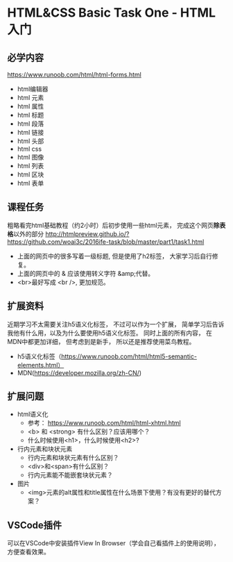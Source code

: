 # HTML&CSS Basic Task One - HTML入门
## 必学内容
https://www.runoob.com/html/html-forms.html
  - html编辑器
  - html 元素
  - html 属性
  - html 标题 
  - html 段落
  - html 链接
  - html 头部
  - html css 
  - html 图像
  - html 列表
  - html 区块
  - html 表单
## 课程任务
粗略看完html基础教程（约2小时）后初步使用一些html元素， 完成这个网页**除表格**以外的部分
http://htmlpreview.github.io/?https://github.com/woai3c/2016ife-task/blob/master/part1/task1.html

+ 上面的网页中的很多写着一级标题, 但是使用了h2标签， 大家学习后自行修复。
+ 上面的网页中的 &amp; 应该使用转义字符 &amp;amp;代替。
+ &lt;br&gt;最好写成 &lt;br /&gt;, 更加规范。

## 扩展资料
近期学习不太需要关注h5语义化标签， 不过可以作为一个扩展， 简单学习后告诉我他有什么用，以及为什么要使用h5语义化标签。 同时上面的所有内容， 在MDN中都更加详细， 但考虑到是新手， 所以还是推荐使用菜鸟教程。
  - h5语义化标签（https://www.runoob.com/html/html5-semantic-elements.html）
  - MDN(https://developer.mozilla.org/zh-CN/)

## 扩展问题
+ html语义化
    + 参考： https://www.runoob.com/html/html-xhtml.html
    + &lt;b&gt; 和 &lt;strong&gt; 有什么区别？应该用哪个？
    + 什么时候使用&lt;h1&gt;，什么时候使用&lt;h2&gt;?  
+ 行内元素和块状元素
    + 行内元素和块状元素有什么区别？
    + &lt;div&gt;和&lt;span&gt;有什么区别？ 
    + 行内元素能不能嵌套块状元素？
+ 图片
    + &lt;img&gt;元素的alt属性和title属性在什么场景下使用？有没有更好的替代方案？

## VSCode插件
可以在VSCode中安装插件View In Browser（学会自己看插件上的使用说明）， 方便查看效果。